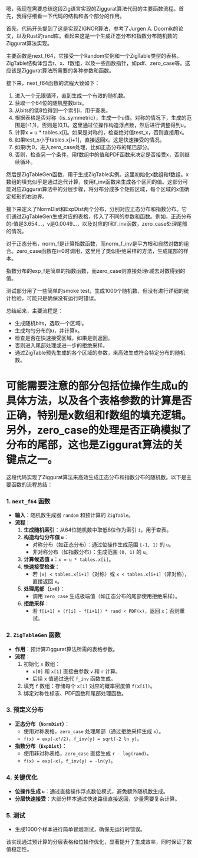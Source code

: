 嗯，我现在需要总结这段Zig语言实现的Ziggurat算法代码的主要函数流程。首先，我得仔细看一下代码的结构和各个部分的作用。

首先，代码开头提到了这是实现ZIGNOR算法，参考了Jurgen A. Doornik的论文，以及Rust的rand库。看起来这是一个生成正态分布和指数分布随机数的Ziggurat算法实现。

主要函数是next_f64，它接受一个Random实例和一个ZigTable类型的表格。ZigTable结构体包含r、x、f数组，以及一些函数指针，如pdf、zero_case等。这应该是Ziggurat算法所需要的各种参数和函数。

接下来，next_f64函数的流程大致如下：

1. 进入一个无限循环，直到生成一个有效的随机数。
2. 获取一个64位的随机整数bits。
3. 从bits的低8位得到一个索引i，用于查表。
4. 根据表格是否对称（is_symmetric），生成一个u值。对称的情况下，生成的范围是[-1,1)，否则是(0,1)。这里通过位操作构造浮点数，然后进行调整得到u。
5. 计算x = u * tables.x[i]。如果是对称的，检查绝对值test_x，否则直接用x。
6. 如果test_x小于tables.x[i+1]，直接返回x。这是快速接受的情况。
7. 如果i为0，进入zero_case处理，比如正态分布的尾巴部分。
8. 否则，检查另一个条件，用f数组中的值和PDF函数来决定是否接受x，否则继续循环。

然后是ZigTableGen函数，用于生成ZigTable实例。这里初始化x数组和f数组。x数组的填充似乎是通过迭代计算，使用f_inv函数来生成各个区间的值。这部分可能对应Ziggurat算法中的分层步骤，将分布分成多个矩形区域，每个区域的x值确定矩形的右边界。

接下来定义了NormDist和ExpDist两个分布，分别对应正态分布和指数分布。它们通过ZigTableGen生成对应的表格，传入了不同的参数和函数。例如，正态分布的r值是3.654...，v是0.0049...，以及对应的f和f_inv函数，zero_case处理尾部的情况。

对于正态分布，norm_f是计算指数函数，而norm_f_inv是平方根和自然对数的组合。zero_case函数在i=0时调用，这里用了类似拒绝采样的方法，生成尾部的样本。

指数分布的exp_f是简单的指数函数，而zero_case则直接处理r减去对数得到的值。

测试部分用了一些简单的smoke test，生成1000个随机数，但没有进行详细的统计检验，可能只是确保没有运行时错误。

总结起来，主要流程是：

- 生成随机bits，选取一个区域i。
- 生成均匀分布的u，并计算x。
- 检查是否在快速接受区域，如果是则返回。
- 否则进入尾部处理或进一步的拒绝采样。
- 通过ZigTable预先生成的各个区域的参数，来高效生成符合特定分布的随机数。

可能需要注意的部分包括位操作生成u的具体方法，以及各个表格参数的计算是否正确，特别是x数组和f数组的填充逻辑。另外，zero_case的处理是否正确模拟了分布的尾部，这也是Ziggurat算法的关键点之一。
================================================
这段代码实现了Ziggurat算法来高效生成正态分布和指数分布的随机数。以下是主要函数的流程总结：

### 1. **`next_f64` 函数**
- **输入**：随机数生成器 `random` 和预计算的 `ZigTable`。
- **流程**：
  1. **生成随机索引**：从64位随机数中取低8位作为索引 `i`，用于查表。
  2. **构造均匀分布值 `u`**：
     - 对称分布（如正态分布）：通过位操作生成范围 `[-1, 1)` 的 `u`。
     - 非对称分布（如指数分布）：生成范围 `(0, 1)` 的 `u`。
  3. **计算候选值 `x`**：`x = u * tables.x[i]`。
  4. **快速接受检查**：
     - 若 `|x| < tables.x[i+1]`（对称）或 `x < tables.x[i+1]`（非对称），直接返回 `x`。
  5. **处理尾部（`i=0`）**：
     - 调用 `zero_case` 生成极端值（如正态分布的尾部使用拒绝采样）。
  6. **拒绝采样**：
     - 若 `f[i+1] + (f[i] - f[i+1]) * rand < PDF(x)`，返回 `x`；否则重试。

### 2. **`ZigTableGen` 函数**
- **作用**：预计算Ziggurat算法所需的表格参数。
- **流程**：
  1. 初始化 `x` 数组：
     - `x[0]` 和 `x[1]` 直接由参数 `v` 和 `r` 计算。
     - 后续 `x` 值通过迭代 `f_inv` 函数生成。
  2. 填充 `f` 数组：存储每个 `x[i]` 对应的概率密度值 `f(x[i])`。
  3. 绑定对称性标志、PDF函数和尾部处理函数。

### 3. **预定义分布**
- **正态分布（`NormDist`）**：
  - 使用对称表格，`zero_case` 处理尾部（通过拒绝采样生成 `x`）。
  - `f(x) = exp(-x²/2)`，`f_inv(y) = sqrt(-2 ln y)`。
- **指数分布（`ExpDist`）**：
  - 使用非对称表格，`zero_case` 直接生成 `r - log(rand)`。
  - `f(x) = exp(-x)`，`f_inv(y) = -ln(y)`。

### 4. **关键优化**
- **位操作生成 `u`**：通过直接操作浮点数位模式，避免额外随机数生成。
- **分层快速接受**：大部分样本通过快速路径直接返回，少量需要复杂计算。

### 5. **测试**
- 生成1000个样本进行简单冒烟测试，确保无运行时错误。

该实现通过预计算的分层表格和位操作优化，显著提升了生成效率，同时保证了数值稳定性。